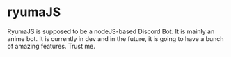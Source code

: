 # ryumaJS

RyumaJS is supposed to be a nodeJS-based Discord Bot. It is mainly an anime bot. It is currently in dev and in the future, it is going to have a bunch of amazing features. Trust me.
